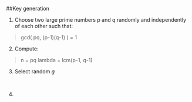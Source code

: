 ##Key generation

1. Choose two large prime numbers p and q randomly and independently of each other such that:

> 
> gcd( pq, (p-1)(q-1) ) = 1
> 

2. Compute:
>
> n = pq
> lambda = lcm(p-1, q-1)
> 

3. Select random *g*
<br>

4. 